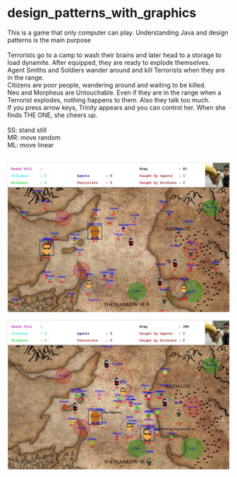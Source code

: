 # design_patterns_with_graphics
This is a game that only computer can play. Understanding Java and design patterns is the main purpose
<br><br>
Terrorists go to a camp to wash their brains and later head to a storage to load dynamite. After equipped, they are ready to explode themselves.
<br>
Agent Smiths and Soldiers wander around and kill Terrorists when they are in the range.
<br>
Citizens are poor people, wandering around and waiting to be killed.<br>
Neo and Morpheus are Untouchable. Even if they are in the range when a Terrorist explodes, nothing happens to them. Also they talk too much.<br>
If you press arrow keys, Trinity appears and you can control her. When she finds THE ONE, she cheers up.<br><br>
SS: stand still<br>
MR: move random<br>
ML: move linear<br><br>


<p align="center">
  <img src="https://github.com/mustafatunc/design_patterns_with_graphics/blob/master/ss1.jpg" width="600"/>
</p>
<p align="center">
  <img src="https://github.com/mustafatunc/design_patterns_with_graphics/blob/master/ss2.jpg" width="600"/>
</p>

